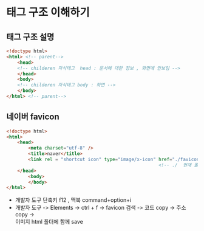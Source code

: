# 태그 구조 이해하기

## &#x20;태그 구조 설명 &#x20;

```html
<!doctype html>
<html> <!-- parent-->
    <head> 
    <!-- childeren 자식태그  head : 문서에 대한 정보 , 화면에 안보임 -->
    </head>
    <body> 
    <!-- childeren 자식태그 body : 화면 -->
    </body>
</html> <!-- parent-->

```

## 네이버 favicon&#x20;

```html
<!doctype html>
<html>
    <head>
        <meta charset="utf-8" />
        <title>naver</title>
        <link rel = "shortcut icon" type="image/x-icon" href="./favicon.ico?1">
                                                        <!-- ./  현재 폴더 -->
    </head>
        <body>
        </body>
</html>
```

* 개발자 도구  단축키 f12 , 맥북 command+option+i
* 개발자 도구  -> Elements -> ctrl + f  -> favicon 검색 -> 코드 copy ->  주소 copy -> \
  이미지  html 폴더에 함께 save

